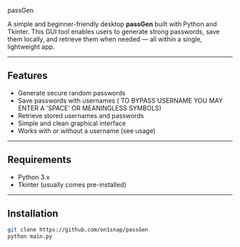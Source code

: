 passGen

A simple and beginner-friendly desktop **passGen** built with Python and Tkinter. This GUI tool enables users to generate strong passwords, save them locally, and retrieve them when needed — all within a single, lightweight app.


---

## Features

- Generate secure random passwords
- Save passwords with usernames ( TO BYPASS USERNAME YOU MAY ENTER A 'SPACE' OR MEANINGLESS SYMBOLS)
- Retrieve stored usernames and passwords
- Simple and clean graphical interface
- Works with or without a username (see usage)

---

## Requirements

- Python 3.x
- Tkinter (usually comes pre-installed)

---

## Installation

```bash
git clone https://github.com/on1snap/passGen
python main.py
